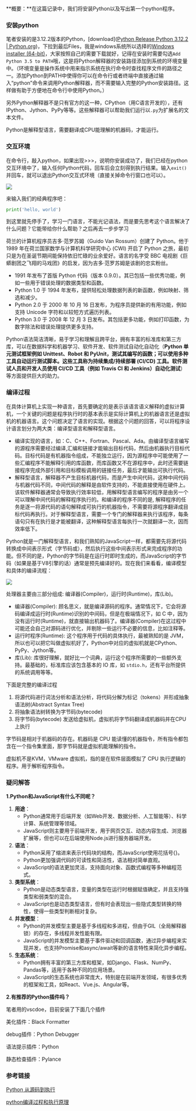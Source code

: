 **概要：**在这篇记录中，我们将安装Python以及写出第一个python程序。

### 安装python

笔者安装的是3.12.2版本的Python，[download]([Python Release Python 3.12.2 | Python.org](https://www.python.org/downloads/release/python-3122/))，下拉到最后Files，我是windows系统所以选择的[Windows installer (64-bit)](https://www.python.org/ftp/python/3.12.2/python-3.12.2-amd64.exe)，大家按照自己的需要下载就好，记得在安装时需要勾选`Add Python 3.5 to PATH`哦，这是将Python解释器的安装路径添加到系统的环境变量中。（环境变量是操作系统中用来指示系统在执行命令时查找程序文件的路径之一。添加Python到PATH中使得你可以在命令行或者终端中直接通过输入“python”命令来调用Python解释器，而不需要输入完整的Python安装路径。这样做有助于方便地在命令行中使用Python。）

另外Python解释器不是只有官方的这一种，CPython（用C语言开发的），还有IPython、Jython、PyPy等等。这些解释器可以帮助我们运行以`.py`为扩展名的文本文件。

Python是解释型语言，需要翻译成CPU能理解的机器码，才能运行。



### 交互环境

在命令行，敲入python，如果出现>>>，说明你安装成功了，我们已经在python交互环境中了，输入任何Python代码，回车后会立刻得到执行结果。输入`exit()`并回车，就可以退出Python交互式环境（直接关掉命令行窗口也可以）。

![](https://cdn.jsdelivr.net/gh/pengpen1/blog-images/20240312173847.png)

来输入我们的经典程序吧：

```python
print('hello, world')
```

到这里就先停手了，学习一门语言，不能光记语法，而是要先思考这个语言解决了什么问题？它能带给你什么帮助？之后再去一步步学习

荷兰的计算机程序员吉多·范罗苏姆（Guido Van Rossum）创建了 Python。他于 1989 年在荷兰国家数学与计算机科学研究中心 (CWI) 开启了 Python 之旅，最初只是为在圣诞节期间能保持依旧忙碌的业余爱好。语言的名字受 BBC 电视剧《巨蟒剧团之飞翔的马戏团》的启发，因为吉多·范罗苏姆是该剧的忠实粉丝。 

-  1991 年发布了首版 Python 代码（版本 0.9.0）。其已包括一些优秀功能，例如一些用于错误处理的数据类型和函数。 
- Python 1.0 于 1994 年发布，提供轻松处理数据列表的新函数，例如映射、筛选和减少。
- Python 2.0 于 2000 年 10 月 16 日发布，为程序员提供新的有用功能，例如支持 Unicode 字符和以较短方式遍历列表。
- Python 3.0 于 2008 年 12 月 3 日发布。其包括更多功能，例如打印函数，为数字除法和错误处理提供更多支持。 

Python语法简洁清晰，易于学习和理解且跨平台，拥有丰富的标准库和第三方库，可以在数据科学和机器学习、软件开发、软件测试自动化自动化（**Python 单元测试框架例如 Unittest、Robot 和 PyUnit，测试其编写的函数；可以使用多种工具自动运行测试脚本。这些工具称为持续集成/持续部署 (CI/CD) 工具。软件测试人员和开发人员使用 CI/CD 工具（例如 Travis CI 和 Jenkins）自动化测试**）等方面提供巨大的助力。



### 编译过程

 在具体计算机上实现一种语言，首先要确定的是表示该语言语义解释的虚拟计算机，一个关键的问题是程序执行时的基本表示是实际计算机上的机器语言还是虚拟机的机器语言。这个问题决定了语言的实现。根据这个问题的回答，可以将程序设计语言划分为两大类：编译型语言和解释型语言。

- 编译实现的语言，如：C、C++、Fortran、Pascal、Ada。由编译型语言编写的源程序需要经过编译,汇编和链接才能输出目标代码，然后由机器执行目标代码。目标代码是有机器指令组成，不能独立运行，因为源程序中可能使用了一些汇编程序不能解释引用的库函数，而库函数又不在源程序中，此时还需要链接程序完成外部引用和目标模板调用的链接任务，最后才能输出可执行代码。
-  解释型语言，解释器不产生目标机器代码，而是产生中间代码，这种中间代码与机器代码不同，中间代码的解释是由软件支持的，不能直接使用在硬件上。该软件解释器通常会导致执行效率较低，用解释型语言编写的程序是由另一个可以理解中间代码的解释程序执行的。和编译的程序不同的是, 解释程序的任务是逐一将源代码的语句解释成可执行的机器指令，不需要将源程序翻译成目标代码再执行。对于解释型语言，需要一个专门的解释器来执行该程序，每条语句只有在执行是才能被翻译，这种解释型语言每执行一次就翻译一次，因而效率低下。

Python就是一门解释型语言，和我们熟知的JavaScript一样，都需要先将源代码转换成中间表示形式（字节码或），然后执行这些中间表示形式来完成程序的功能。但不同的是，Python的字节码是在运行时即时生成的，而JavaScript的字节码（如果是基于V8引擎的话）通常是预先编译好的。现在我们来看看，编译模型和具体的编译流程：

![](https://cdn.jsdelivr.net/gh/pengpen1/blog-images/20240313151206.png)

处理器主要由三部分组成: 编译器(Compiler)，运行时(Runtime)，库(Lib)。

- 编译器(Compiler): 顾名思义，就是编译源码的程序。通常情况下，它会将源码编译成运行时(Runtime)识别的中间码，但是在极端情况下，如 C 中，因为没有运行时(Runtime)，就直接输出机器码了。编译器(Compiler)在这过程中可能还会自己对源码进行优化，并剔除一些运行不必要的信息，比如注释等。
- 运行时程序(Runtime): 这个程序用于代码的具体执行，最被熟知的是 JVM，所以也可以把它叫做虚拟机好了，Python中对应的虚拟机就是CPython、PyPy、Jython等。
- 库(Lib): 库很好理解，就好比一个词典，运行这个程序所需要的一些额外支持。最基础的，标准库应该包含基本的 IO 库，如 `stdio.h`，还有平台所提供的系统调用等等。



下面是完整的编译过程

1. 将源代码进行词法分析和语法分析，将代码分解为标记（tokens）并形成抽象语法树(Abstract Syntax Tree)
2. 将抽象语法树转换为字节码(bytecode) 
3. 将字节码(bytecode) 发送给虚拟机，虚拟机将字节码翻译成机器码并在CPU上执行



字节码是相对于机器码的存在。机器码是 CPU 能读懂的机器指令，所有指令都包含在一个指令集里面，那字节码就是虚拟机能理解的指令。

虚拟机不是KVM，VMware 虚拟机，指的是在软件层面模拟了 CPU 执行逻辑的程序。用于解析程序指令。



### 疑问解答

**1.Python和JavaScript有什么不同呢？**

1. **用途**：
   - Python通常用于后端开发（如Web开发、数据分析、人工智能等）、科学计算、系统管理等领域。
   - JavaScript则主要用于前端开发，用于网页交互、动态内容生成、浏览器扩展等，但也可以在后端使用Node.js进行服务器端开发。
2. **语法**：
   - Python采用了缩进来表示代码块的结构，而JavaScript使用花括号{}。
   - Python更加强调代码的可读性和简洁性，语法相对简单直观。
   - JavaScript的语法更加灵活，支持面向对象、函数式编程等多种编程范式。
3. **类型系统**：
   - Python是动态类型语言，变量的类型在运行时根据赋值确定，并且支持强类型和弱类型的混合。
   - JavaScript也是动态类型语言，但有时会表现出一些隐式类型转换的特性，使得一些类型判断相对复杂。
4. **并发模型**：
   - Python的并发模型主要是基于多线程和多进程，但由于GIL（全局解释器锁）的存在，多线程并发性能有限。
   - JavaScript的并发模型主要基于事件驱动和回调函数，通过异步编程来实现并发，也支持Promise和async/await等新的语言特性来简化异步编程。
5. **生态系统**：
   - Python拥有丰富的第三方库和框架，如Django、Flask、NumPy、Pandas等，适用于各种不同的应用场景。
   - JavaScript的生态系统也非常庞大，特别是在前端开发领域，有很多优秀的框架和工具，如React、Vue.js、Angular等。



**2.有推荐的Python插件吗？**

笔者用的vscdoe，目前安装了下面几个插件

美化插件：Black Formatter

debug插件：Python Debugger

语法提示插件：Python

静态检查插件：Pylance



### 参考链接

[Python 从源码到执行](https://00kai0.github.io/cpy-compile-and-runtime/)

[python编译过程和执行原理](https://blog.csdn.net/helloxiaozhe/article/details/78104975)


